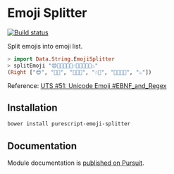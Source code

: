 # Emoji Splitter

[![Build status](https://travis-ci.org/opyapeus/purescript-emoji-splitter.svg?branch=master)](https://travis-ci.org/opyapeus/purescript-emoji-splitter)

Split emojis into emoji list.

```PureScript
> import Data.String.EmojiSplitter
> splitEmoji "😍🏳️‍🌈👨🏻‍🌾☝🏿👨‍👩‍👧‍👧♨️"
(Right ["😍", "🏳️‍🌈", "👨🏻‍🌾", "☝🏿", "👨‍👩‍👧‍👧", "♨️"])
```

Reference:
[UTS #51: Unicode Emoji #EBNF_and_Regex](http://unicode.org/reports/tr51/#EBNF_and_Regex)

## Installation

```sh
bower install purescript-emoji-splitter
```

## Documentation

Module documentation is [published on Pursuit](https://pursuit.purescript.org/packages/purescript-emoji-splitter).
